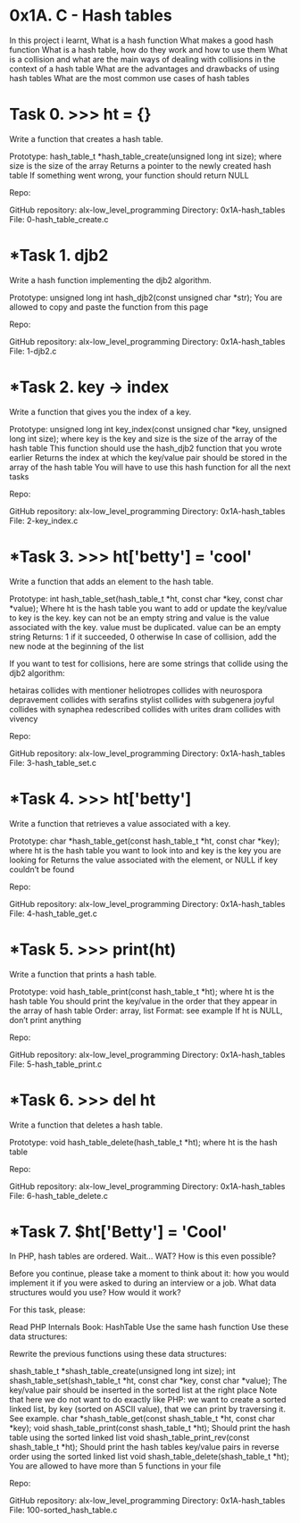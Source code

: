 # **0x1A. C - Hash tables**

In this project i learnt,
What is a hash function
What makes a good hash function
What is a hash table, how do they work and how to use them
What is a collision and what are the main ways of dealing with collisions in the context of a hash table
What are the advantages and drawbacks of using hash tables
What are the most common use cases of hash tables

# **Task 0. >>> ht = {}**
Write a function that creates a hash table.

Prototype: hash_table_t *hash_table_create(unsigned long int size);
where size is the size of the array
Returns a pointer to the newly created hash table
If something went wrong, your function should return NULL

Repo:

GitHub repository: alx-low_level_programming
Directory: 0x1A-hash_tables
File: 0-hash_table_create.c

# ***Task 1. djb2**
Write a hash function implementing the djb2 algorithm.

Prototype: unsigned long int hash_djb2(const unsigned char *str);
You are allowed to copy and paste the function from this page

Repo:

GitHub repository: alx-low_level_programming
Directory: 0x1A-hash_tables
File: 1-djb2.c

# ***Task 2. key -> index**
Write a function that gives you the index of a key.

Prototype: unsigned long int key_index(const unsigned char *key, unsigned long int size);
where key is the key
and size is the size of the array of the hash table
This function should use the hash_djb2 function that you wrote earlier
Returns the index at which the key/value pair should be stored in the array of the hash table
You will have to use this hash function for all the next tasks

Repo:

GitHub repository: alx-low_level_programming
Directory: 0x1A-hash_tables
File: 2-key_index.c

# ***Task 3. >>> ht['betty'] = 'cool'**
Write a function that adds an element to the hash table.

Prototype: int hash_table_set(hash_table_t *ht, const char *key, const char *value);
Where ht is the hash table you want to add or update the key/value to
key is the key. key can not be an empty string
and value is the value associated with the key. value must be duplicated. value can be an empty string
Returns: 1 if it succeeded, 0 otherwise
In case of collision, add the new node at the beginning of the list

If you want to test for collisions, here are some strings that collide using the djb2 algorithm:

hetairas collides with mentioner
heliotropes collides with neurospora
depravement collides with serafins
stylist collides with subgenera
joyful collides with synaphea
redescribed collides with urites
dram collides with vivency

Repo:

GitHub repository: alx-low_level_programming
Directory: 0x1A-hash_tables
File: 3-hash_table_set.c

# ***Task 4. >>> ht['betty']**
Write a function that retrieves a value associated with a key.

Prototype: char *hash_table_get(const hash_table_t *ht, const char *key);
where ht is the hash table you want to look into
and key is the key you are looking for
Returns the value associated with the element, or NULL if key couldn’t be found

Repo:

GitHub repository: alx-low_level_programming
Directory: 0x1A-hash_tables
File: 4-hash_table_get.c

# ***Task 5. >>> print(ht)**
Write a function that prints a hash table.

Prototype: void hash_table_print(const hash_table_t *ht);
where ht is the hash table
You should print the key/value in the order that they appear in the array of hash table
Order: array, list
Format: see example
If ht is NULL, don’t print anything

Repo:

GitHub repository: alx-low_level_programming
Directory: 0x1A-hash_tables
File: 5-hash_table_print.c

# ***Task 6. >>> del ht**
Write a function that deletes a hash table.

Prototype: void hash_table_delete(hash_table_t *ht);
where ht is the hash table

Repo:

GitHub repository: alx-low_level_programming
Directory: 0x1A-hash_tables
File: 6-hash_table_delete.c

# ***Task 7. $ht['Betty'] = 'Cool'**
In PHP, hash tables are ordered. Wait… WAT? How is this even possible?

Before you continue, please take a moment to think about it: how you would implement it if you were asked to during an interview or a job. What data structures would you use? How would it work?

For this task, please:

Read PHP Internals Book: HashTable
Use the same hash function
Use these data structures:

Rewrite the previous functions using these data structures:

shash_table_t *shash_table_create(unsigned long int size);
int shash_table_set(shash_table_t *ht, const char *key, const char *value);
The key/value pair should be inserted in the sorted list at the right place
Note that here we do not want to do exactly like PHP: we want to create a sorted linked list, by key (sorted on ASCII value), that we can print by traversing it. See example.
char *shash_table_get(const shash_table_t *ht, const char *key);
void shash_table_print(const shash_table_t *ht);
Should print the hash table using the sorted linked list
void shash_table_print_rev(const shash_table_t *ht);
Should print the hash tables key/value pairs in reverse order using the sorted linked list
void shash_table_delete(shash_table_t *ht);
You are allowed to have more than 5 functions in your file

Repo:

GitHub repository: alx-low_level_programming
Directory: 0x1A-hash_tables
File: 100-sorted_hash_table.c

